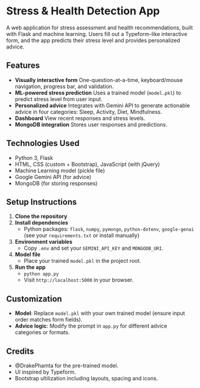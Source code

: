 # Stress & Health Detection App

A web application for stress assessment and health recommendations, built with Flask and machine learning. Users fill out a Typeform-like interactive form, and the app predicts their stress level and provides personalized advice.

## Features
- **Visually interactive form**
  One-question-at-a-time, keyboard/mouse navigation, progress bar, and validation.
- **ML-powered stress prediction**
  Uses a trained model (`model.pkl`) to predict stress level from user input.
- **Personalized advice**
  Integrates with Gemini API to generate actionable advice in four categories: Sleep, Activity, Diet, Mindfulness.
- **Dashboard**
  View recent responses and stress levels.
- **MongoDB integration**
  Stores user responses and predictions.

## Technologies Used
- Python 3, Flask
- HTML, CSS (custom + Bootstrap), JavaScript (with jQuery)
- Machine Learning model (pickle file)
- Google Gemini API (for advice)
- MongoDB (for storing responses)

## Setup Instructions
1. **Clone the repository**
2. **Install dependencies**
   - Python packages: `flask`, `numpy`, `pymongo`, `python-dotenv`, `google-genai` (see your `requirements.txt` or install manually)
3. **Environment variables**
   - Copy `.env` and set your `GEMINI_API_KEY` and `MONGODB_URI`.
4. **Model file**
   - Place your trained `model.pkl` in the project root.
5. **Run the app**
   - `python app.py`
   - Visit `http://localhost:5000` in your browser.

## Customization
- **Model**: Replace `model.pkl` with your own trained model (ensure input order matches form fields).
- **Advice logic**: Modify the prompt in `app.py` for different advice categories or formats.

## Credits
- @DrakePhamta for the pre-trained model.
- UI inspired by Typeform.
- Bootstrap ultilization including layouts, spacing and icons. 

